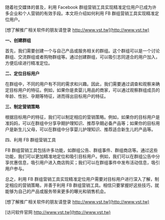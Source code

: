 随着社交媒体的普及，利用 Facebook 群组营销工具实现精准定位用户已成为许多企业和个人营销的有效手段。本文将介绍如何利用 FB 群组营销工具实现精准定位用户。

[想了解推广相关软件的朋友请登录 http://www.vst.tw](http://www.vst.tw)

**一、创建群组**

首先，我们需要创建一个与自己产品或服务相关的群组。这个群组可以是一个讨论群组、交流群组或者购物群组等。通过创建群组，可以吸引志同道合的用户加入，方便后续进行精准定位。

**二、定位目标用户**

在群组中，不同的用户有不同的需求和兴趣。因此，我们需要通过调查和观察来确定目标用户的特征。例如，如果你是卖婴儿用品的商家，可以通过观察群组成员的年龄、性别、孕期等特征，进而得出目标用户的特征。

**三、制定营销策略**

根据目标用户的特征，我们可以制定相应的营销策略。例如，如果你的目标用户是准妈妈，可以在群组中分享孕期护理知识、推荐孕期必备产品等；如果你的目标用户是新生儿父母，可以在群组中分享婴儿护理知识、推荐适合新生儿的产品等。

四、利用 FB 群组营销工具

FB 群组营销工具包括许多功能，如群组公告、群组事件、群组商店等。通过这些功能，我们可以更加精准地定位和吸引目标用户。例如，我们可以在群组公告中分享优惠信息，吸引用户进入商店购买；我们可以在群组事件中发布活动信息，吸引用户参与。

总之，利用 FB 群组营销工具实现精准定位用户需要对目标用户进行深入了解，制定相应的营销策略，并善于利用 FB 群组营销工具。相信只要掌握好这些技巧，就能够为自己的产品或服务带来更多的曝光和销售机会。

[想了解推广相关软件的朋友请登录 http://www.vst.tw](http://www.vst.tw)


[访问软件官网 http://www.vst.tw](http://www.vst.tw)
